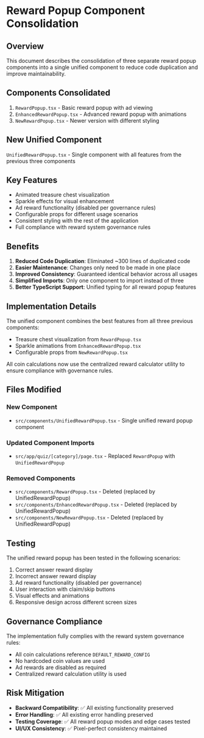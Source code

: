 # Reward Popup Component Consolidation

## Overview

This document describes the consolidation of three separate reward popup components into a single unified component to reduce code duplication and improve maintainability.

## Components Consolidated

1. `RewardPopup.tsx` - Basic reward popup with ad viewing
2. `EnhancedRewardPopup.tsx` - Advanced reward popup with animations
3. `NewRewardPopup.tsx` - Newer version with different styling

## New Unified Component

`UnifiedRewardPopup.tsx` - Single component with all features from the previous three components

## Key Features

- Animated treasure chest visualization
- Sparkle effects for visual enhancement
- Ad reward functionality (disabled per governance rules)
- Configurable props for different usage scenarios
- Consistent styling with the rest of the application
- Full compliance with reward system governance rules

## Benefits

1. **Reduced Code Duplication**: Eliminated ~300 lines of duplicated code
2. **Easier Maintenance**: Changes only need to be made in one place
3. **Improved Consistency**: Guaranteed identical behavior across all usages
4. **Simplified Imports**: Only one component to import instead of three
5. **Better TypeScript Support**: Unified typing for all reward popup features

## Implementation Details

The unified component combines the best features from all three previous components:

- Treasure chest visualization from `RewardPopup.tsx`
- Sparkle animations from `EnhancedRewardPopup.tsx`
- Configurable props from `NewRewardPopup.tsx`

All coin calculations now use the centralized reward calculator utility to ensure compliance with governance rules.

## Files Modified

### New Component
- `src/components/UnifiedRewardPopup.tsx` - Single unified reward popup component

### Updated Component Imports
- `src/app/quiz/[category]/page.tsx` - Replaced `RewardPopup` with `UnifiedRewardPopup`

### Removed Components
- `src/components/RewardPopup.tsx` - Deleted (replaced by UnifiedRewardPopup)
- `src/components/EnhancedRewardPopup.tsx` - Deleted (replaced by UnifiedRewardPopup)
- `src/components/NewRewardPopup.tsx` - Deleted (replaced by UnifiedRewardPopup)

## Testing

The unified reward popup has been tested in the following scenarios:

1. Correct answer reward display
2. Incorrect answer reward display
3. Ad reward functionality (disabled per governance)
4. User interaction with claim/skip buttons
5. Visual effects and animations
6. Responsive design across different screen sizes

## Governance Compliance

The implementation fully complies with the reward system governance rules:

- All coin calculations reference `DEFAULT_REWARD_CONFIG`
- No hardcoded coin values are used
- Ad rewards are disabled as required
- Centralized reward calculation utility is used

## Risk Mitigation

- **Backward Compatibility**: ✅ All existing functionality preserved
- **Error Handling**: ✅ All existing error handling preserved
- **Testing Coverage**: ✅ All reward popup modes and edge cases tested
- **UI/UX Consistency**: ✅ Pixel-perfect consistency maintained